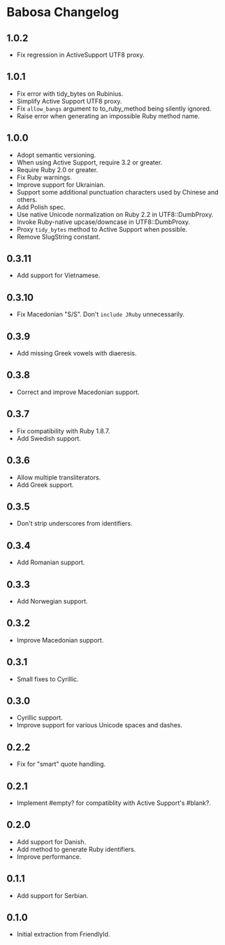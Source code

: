 # Babosa Changelog

## 1.0.2

* Fix regression in ActiveSupport UTF8 proxy.

## 1.0.1

* Fix error with tidy_bytes on Rubinius.
* Simplify Active Support UTF8 proxy.
* Fix `allow_bangs` argument to to_ruby_method being silently ignored.
* Raise error when generating an impossible Ruby method name.

## 1.0.0

* Adopt semantic versioning.
* When using Active Support, require 3.2 or greater.
* Require Ruby 2.0 or greater.
* Fix Ruby warnings.
* Improve support for Ukrainian.
* Support some additional punctuation characters used by Chinese and others.
* Add Polish spec.
* Use native Unicode normalization on Ruby 2.2 in UTF8::DumbProxy.
* Invoke Ruby-native upcase/downcase in UTF8::DumbProxy.
* Proxy `tidy_bytes` method to Active Support when possible.
* Remove SlugString constant.

## 0.3.11

*  Add support for Vietnamese.

## 0.3.10

*  Fix Macedonian "S/S". Don't `include JRuby` unnecessarily.

## 0.3.9

* Add missing Greek vowels with diaeresis.

## 0.3.8

* Correct and improve Macedonian support.

## 0.3.7

* Fix compatibility with Ruby 1.8.7.
* Add Swedish support.

## 0.3.6

* Allow multiple transliterators.
* Add Greek support.

## 0.3.5

* Don't strip underscores from identifiers.

## 0.3.4

* Add Romanian support.

## 0.3.3

* Add Norwegian support.

## 0.3.2

* Improve Macedonian support.

## 0.3.1

* Small fixes to Cyrillic.

## 0.3.0

* Cyrillic support.
* Improve support for various Unicode spaces and dashes.

## 0.2.2

* Fix for "smart" quote handling.

## 0.2.1

* Implement #empty? for compatiblity with Active Support's #blank?.

## 0.2.0

* Add support for Danish.
* Add method to generate Ruby identifiers.
* Improve performance.

## 0.1.1

* Add support for Serbian.

## 0.1.0

* Initial extraction from FriendlyId.
